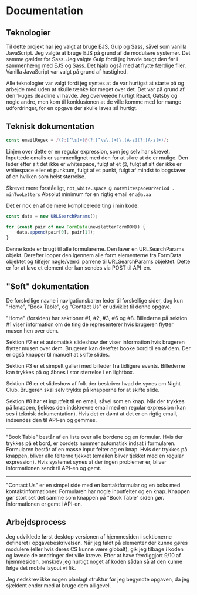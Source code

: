 # Documentation

## Teknologier
Til dette projekt har jeg valgt at bruge EJS, Gulp og Sass, såvel som vanilla JavaScript.
Jeg valgte at bruge EJS på grund af de modulære systemer. Det samme gælder for Sass.
Jeg valgte Gulp fordi jeg havde brugt den før i sammenhæng med EJS og Sass. Det hjalp også med at flytte færdige filer.
Vanilla JavaScript var valgt på grund af hastighed.

Alle teknologier var valgt fordi jeg syntes at de var hurtigst at starte på og arbejde med uden at skulle tænke for meget over det. Det var på grund af den 1-uges deadline vi havde. Jeg overvejede hurtigt React, Gatsby og nogle andre, men kom til konklusionen at de ville komme med for mange udfordringer, for en opgave der skulle laves så hurtigt.

## Teknisk dokumentation
```javascript
const emailRegex = /(?:[^\s]+)@(?:[^\s\.]+)\.[A-z](?:[A-z]+)/;
```
Linjen over dette er en regular expression, som jeg selv har skrevet. Inputtede emails er sammenlignet med den for at sikre at de er mulige.
Den leder efter alt det ikke er whitespace, fulgt af et @, fulgt af alt der ikke er whitespace eller et punktum, fulgt af et punkt, fulgt af mindst to bogstaver af en hvilken som helst størrelse.

Skrevet mere forståeligt, `not_white.space @ notWhitespaceOrPeriod . minTwoLetters`
Absolut minimum for en rigtig email er `a@a.aa`

Det er nok en af de mere komplicerede ting i min kode.


```javascript
const data = new URLSearchParams();

for (const pair of new FormData(newsletterFormDOM)) {
    data.append(pair[0], pair[1]);
}
```
Denne kode er brugt til alle formularerne. Den laver en URLSearchParams objekt. Derefter looper den igennem alle form elementerne fra FormData objektet og tilføjer nøgle/værdi parrene til URLSearchParams objektet. Dette er for at lave et element der kan sendes via POST til API-en.


## "Soft" dokumentation
De forskellige navne i navigationsbaren leder til forskellige sider, dog kun "Home", "Book Table", og "Contact Us" er udviklet til denne opgave.

"Home" (forsiden) har sektioner #1, #2, #3, #6 og #8.
Billederne på sektion #1 viser information om de ting de representerer hvis brugeren flytter musen hen over dem.

Sektion #2 er et automatisk slideshow der viser information hvis brugeren flytter musen over dem. Brugeren kan derefter booke bord til en af dem. Der er også knapper til manuelt at skifte slides.

Sektion #3 er et simpelt galleri med billeder fra tidligere events. Billederne kan trykkes på og åbnes i stor størrelse i en lightbox.

Sektion #6 er et slideshow af folk der beskriver hvad de synes om Night Club. Brugeren skal selv trykke på knapperne for at skifte slide.

Sektion #8 har et inputfelt til en email, såvel som en knap. Når der trykkes på knappen, tjekkes den indskrevne email med en regular expression (kan ses i teknisk dokumentation). Hvis det er dømt at det er en rigtig email, indsendes den til API-en og gemmes.

---

"Book Table" består af en liste over alle bordene og en formular. Hvis der trykkes på et bord, er bordets nummer automatisk indsat i formularen. Formularen består af en masse input felter og en knap. Hvis der trykkes på knappen, bliver alle felterne tjekket (emailen bliver tjekket med en regular expression). Hvis systemet synes at der ingen problemer er, bliver informationen sendt til API-en og gemt.

---

"Contact Us" er en simpel side med en kontaktformular og en boks med kontaktinformationer. Formularen har nogle inputfelter og en knap. Knappen gør stort set det samme som knappen på "Book Table" siden gør. Informationen er gemt i API-en.


## Arbejdsprocess
Jeg udviklede først desktop versionen af hjemmesiden i sektionerne defineret i opgavebeskrivelsen.
Når jeg faldt på elementer der kunne gøres modulere (eller hvis deres CS kunne være globalt), gik jeg tilbage i koden og lavede de ændringer det ville kræve. Efter at have færdiggjort 9/10 af hjemmesiden, omskrev jeg hurtigt noget af koden sådan så at den kunne følge det mobile layout vi fik.

Jeg nedskrev ikke nogen planlagt struktur før jeg begyndte opgaven, da jeg sjældent ender med at bruge dem alligevel.